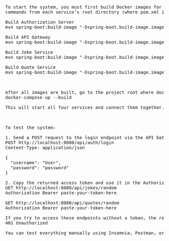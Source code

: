 <pre>
To start the system, you must first build Docker images for each service. Open a terminal and run the following 
commands from each service’s root directory (where pom.xml is located):

Build Authorization Server
mvn spring-boot:build-image "-Dspring-boot.build-image.imageName=authservice:0.0.1-SNAPSHOT"

Build API Gateway
mvn spring-boot:build-image "-Dspring-boot.build-image.imageName=gateway:0.0.1-SNAPSHOT"

Build Joke Service
mvn spring-boot:build-image "-Dspring-boot.build-image.imageName=jokeservice:0.0.1-SNAPSHOT"

Build Quote Service
mvn spring-boot:build-image "-Dspring-boot.build-image.imageName=quoteservice:0.0.1-SNAPSHOT"



After all images are built, go to the project root where docker-compose.yml is located and run:
docker-compose up --build

This will start all four services and connect them together.



To test the system:

1. Send a POST request to the login endpoint via the API Gateway:
POST http://localhost:8080/api/auth/login
Content-Type: application/json

{
  "username": "User",
  "password": "password"
}

2. Copy the returned access token and use it in the Authorization header to access protected endpoints:
GET http://localhost:8080/api/jokes/random
Authorization Bearer paste-your-token-here

GET http://localhost:8080/api/quotes/random
Authorization Bearer paste-your-token-here

If you try to access these endpoints without a token, the response will be:
401 Unauthorized

You can test everything manually using Insomnia, Postman, or curl. </pre>
